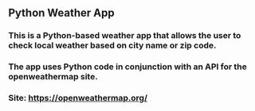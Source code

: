 ## Python Weather App

### This is a Python-based weather app that allows the user to check local weather based on city name or zip code. 
### The app uses Python code in conjunction with an API for the openweathermap site. 

### Site: https://openweathermap.org/
